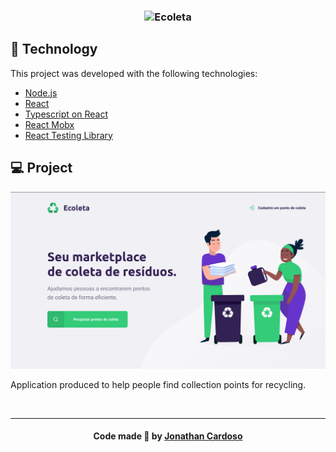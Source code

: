 <h3 align="center">
  <img alt="Ecoleta" title="#logo" width="300px" src=".github/logo.png"><br>
</h3>

## :rocket: Technology

This project was developed with the following technologies:

- [Node.js](https://nodejs.org/en/)
- [React](https://reactjs.org)
- [Typescript on React](https://github.com/typescript-cheatsheets/react-typescript-cheatsheet)
- [React Mobx](https://github.com/mobxjs/mobx-react)
- [React Testing Library](https://testing-library.com/docs/react-testing-library/intro)

## 💻 Project

![Ecoleta Result](.github/ecoleta-result.png)

Application produced to help people find collection points for recycling.

<br />

---

<h4 align="center">
  Code made 💚 by <a href="https://www.linkedin.com/in/jonathanccardoso/" target="_blank">Jonathan Cardoso</a>
</h4>
